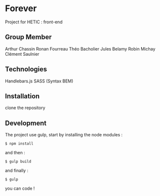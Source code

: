 # Forever

Project for HETIC : front-end


## Group Member

Arthur Chassin
Ronan Fourreau
Théo Bacholier
Jules Belamy
Robin Michay
Clément Saulnier


## Technologies

Handlebars.js
SASS (Syntax BEM)


## Installation

clone the repository


## Development

The project use gulp, start by installing the node modules :

```
$ npm install
```

and then :

```
$ gulp build
```

and finally :

```
$ gulp
```

you can code !
